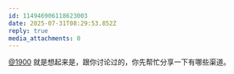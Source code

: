 ```yaml
---
id: 114946906118623003
date: 2025-07-31T08:29:53.852Z
reply: true
media_attachments: 0
---
```


[@1900](https://social.1900.live/@1900) 就是想起来是，跟你讨论过的，你先帮忙分享一下有哪些渠道。

